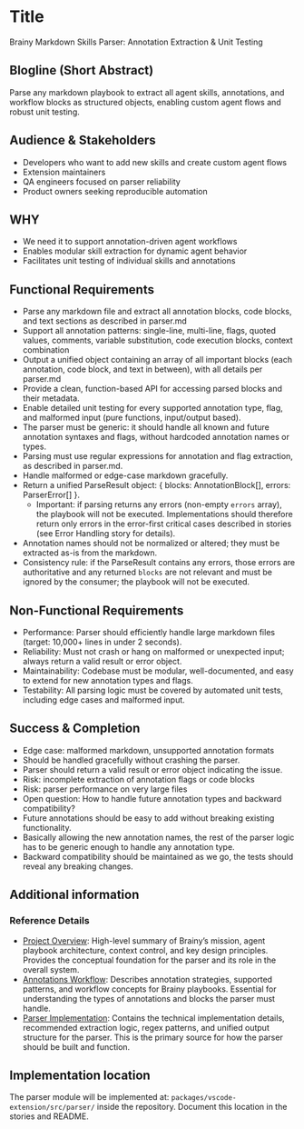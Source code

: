 # Title

Brainy Markdown Skills Parser: Annotation Extraction & Unit Testing

## Blogline (Short Abstract)
Parse any markdown playbook to extract all agent skills, annotations, and workflow blocks as structured objects, enabling custom agent flows and robust unit testing.

## Audience & Stakeholders
- Developers who want to add new skills and create custom agent flows
- Extension maintainers
- QA engineers focused on parser reliability
- Product owners seeking reproducible automation

## WHY
- We need it to support annotation-driven agent workflows
- Enables modular skill extraction for dynamic agent behavior
- Facilitates unit testing of individual skills and annotations

## Functional Requirements
- Parse any markdown file and extract all annotation blocks, code blocks, and text sections as described in parser.md
- Support all annotation patterns: single-line, multi-line, flags, quoted values, comments, variable substitution, code execution blocks, context combination
- Output a unified object containing an array of all important blocks (each annotation, code block, and text in between), with all details per parser.md
- Provide a clean, function-based API for accessing parsed blocks and their metadata.
- Enable detailed unit testing for every supported annotation type, flag, and malformed input (pure functions, input/output based).
- The parser must be generic: it should handle all known and future annotation syntaxes and flags, without hardcoded annotation names or types.
- Parsing must use regular expressions for annotation and flag extraction, as described in parser.md.
- Handle malformed or edge-case markdown gracefully.
 - Return a unified ParseResult object: { blocks: AnnotationBlock[], errors: ParserError[] }.
	 - Important: if parsing returns any errors (non-empty `errors` array), the playbook will not be executed. Implementations should therefore return only errors in the error-first critical cases described in stories (see Error Handling story for details).
 - Annotation names should not be normalized or altered; they must be extracted as-is from the markdown.
 - Consistency rule: if the ParseResult contains any errors, those errors are authoritative and any returned `blocks` are not relevant and must be ignored by the consumer; the playbook will not be executed.

## Non-Functional Requirements
- Performance: Parser should efficiently handle large markdown files (target: 10,000+ lines in under 2 seconds).
- Reliability: Must not crash or hang on malformed or unexpected input; always return a valid result or error object.
- Maintainability: Codebase must be modular, well-documented, and easy to extend for new annotation types and flags.
- Testability: All parsing logic must be covered by automated unit tests, including edge cases and malformed input.

## Success & Completion
- Edge case: malformed markdown, unsupported annotation formats
 - Should be handled gracefully without crashing the parser.
 - Parser should return a valid result or error object indicating the issue.
- Risk: incomplete extraction of annotation flags or code blocks
- Risk: parser performance on very large files
- Open question: How to handle future annotation types and backward compatibility?
 - Future annotations should be easy to add without breaking existing functionality.
 - Basically allowing the new annotation names, the rest of the parser logic has to be generic enough to handle any annotation type.
 - Backward compatibility should be maintained as we go, the tests should reveal any breaking changes.

## Additional information

### Reference Details

- [Project Overview](../../project/overview.md): High-level summary of Brainy’s mission, agent playbook architecture, context control, and key design principles. Provides the conceptual foundation for the parser and its role in the overall system.
- [Annotations Workflow](../../project/preparation/annotations-workflow.md): Describes annotation strategies, supported patterns, and workflow concepts for Brainy playbooks. Essential for understanding the types of annotations and blocks the parser must handle.
- [Parser Implementation](../../project/preparation/parser.md): Contains the technical implementation details, recommended extraction logic, regex patterns, and unified output structure for the parser. This is the primary source for how the parser should be built and function.

## Implementation location

The parser module will be implemented at: `packages/vscode-extension/src/parser/` inside the repository. Document this location in the stories and README.
